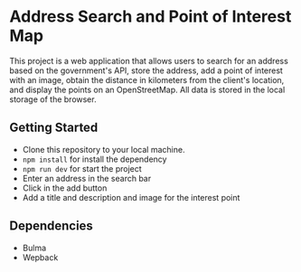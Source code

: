 # Address Search and Point of Interest Map

This project is a web application that allows users to search for an address based on the government's API, store the address, add a point of interest with an image, obtain the distance in kilometers from the client's location, and display the points on an OpenStreetMap. All data is stored in the local storage of the browser.

## Getting Started

- Clone this repository to your local machine.
- `npm install` for install the dependency
- `npm run dev` for start the project
- Enter an address in the search bar 
- Click in the add button
- Add a title and description and image for the interest point

## Dependencies
- Bulma
- Wepback